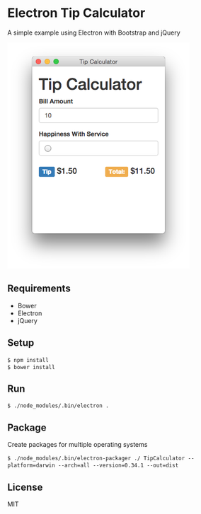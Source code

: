 # Electron Tip Calculator

A simple example using Electron with Bootstrap and jQuery

![Tip Calculator](screenshot.png)


## Requirements

* Bower
* Electron
* jQuery

## Setup

```
$ npm install
$ bower install
```

## Run

```
$ ./node_modules/.bin/electron .
```

## Package

Create packages for multiple operating systems

~~~
$ ./node_modules/.bin/electron-packager ./ TipCalculator --platform=darwin --arch=all --version=0.34.1 --out=dist
~~~

## License

MIT


